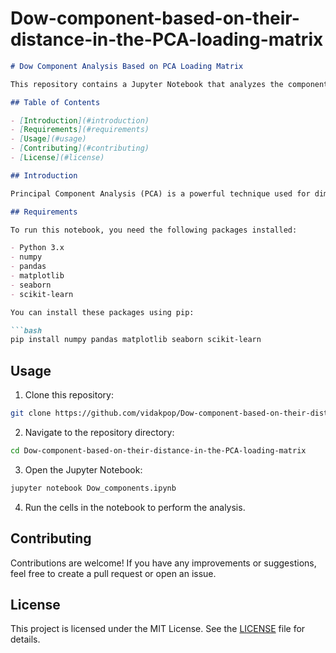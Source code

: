 # Dow-component-based-on-their-distance-in-the-PCA-loading-matrix


```markdown
# Dow Component Analysis Based on PCA Loading Matrix

This repository contains a Jupyter Notebook that analyzes the components of the Dow Jones Industrial Average (DJIA) based on their distance in the PCA loading matrix. The analysis aims to provide insights into the relationships and similarities between different components of the DJIA using Principal Component Analysis (PCA).

## Table of Contents

- [Introduction](#introduction)
- [Requirements](#requirements)
- [Usage](#usage)
- [Contributing](#contributing)
- [License](#license)

## Introduction

Principal Component Analysis (PCA) is a powerful technique used for dimensionality reduction and data visualization. In this notebook, we apply PCA to the components of the DJIA to understand their relationships based on their distances in the PCA loading matrix. This analysis helps in identifying similar and dissimilar components within the index.

## Requirements

To run this notebook, you need the following packages installed:

- Python 3.x
- numpy
- pandas
- matplotlib
- seaborn
- scikit-learn

You can install these packages using pip:

```bash
pip install numpy pandas matplotlib seaborn scikit-learn
```

## Usage

1. Clone this repository:

```bash
git clone https://github.com/vidakpop/Dow-component-based-on-their-distance-in-the-PCA-loading-matrix.git
```

2. Navigate to the repository directory:

```bash
cd Dow-component-based-on-their-distance-in-the-PCA-loading-matrix
```

3. Open the Jupyter Notebook:

```bash
jupyter notebook Dow_components.ipynb
```

4. Run the cells in the notebook to perform the analysis.

## Contributing

Contributions are welcome! If you have any improvements or suggestions, feel free to create a pull request or open an issue.

## License

This project is licensed under the MIT License. See the [LICENSE](LICENSE) file for details.
```

